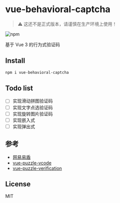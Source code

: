 # vue-behavioral-captcha

> :warning: 这还不是正式版本，请谨慎在生产环境上使用！

![npm](https://img.shields.io/npm/v/vue-behavioral-captcha)

基于 Vue 3 的行为式验证码

## Install

```bash
npm i vue-behavioral-captcha
```

## Todo list

- [ ] 实现滑动拼图验证码
- [ ] 实现文字点选验证码
- [ ] 实现旋转图片验证码
- [ ] 实现嵌入式
- [ ] 实现弹出式

## 参考

- [网易易盾](https://dun.163.com/trial/jigsaw)
- [vue-puzzle-vcode](https://github.com/javaLuo/vue-puzzle-vcode)
- [vue-puzzle-verification](https://github.com/Kevin-269581661/vue-puzzle-verification)

## License

MIT
